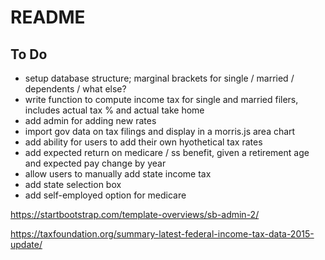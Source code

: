 # README

## To Do

* setup database structure; marginal brackets for single / married / dependents / what else?
* write function to compute income tax for single and married filers, includes actual tax % and actual take home
* add admin for adding new rates
* import gov data on tax filings and display in a morris.js area chart
* add ability for users to add their own hyothetical tax rates
* add expected return on medicare / ss benefit, given a retirement age and expected pay change by year
* allow users to manually add state income tax
* add state selection box
* add self-employed option for medicare

https://startbootstrap.com/template-overviews/sb-admin-2/

https://taxfoundation.org/summary-latest-federal-income-tax-data-2015-update/

